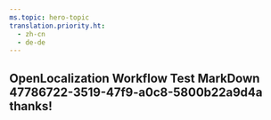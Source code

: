 ```yaml
---
ms.topic: hero-topic
translation.priority.ht: 
  - zh-cn
  - de-de
---
```

## OpenLocalization Workflow Test MarkDown 47786722-3519-47f9-a0c8-5800b22a9d4a thanks!
